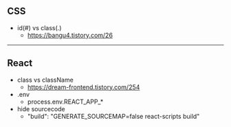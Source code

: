 ## CSS
- id(#) vs class(.)
  - https://bangu4.tistory.com/26
---
## React
- class vs className
  - https://dream-frontend.tistory.com/254
- .env
  - process.env.REACT_APP_*
- hide sourcecode
  - "build": "GENERATE_SOURCEMAP=false react-scripts build"